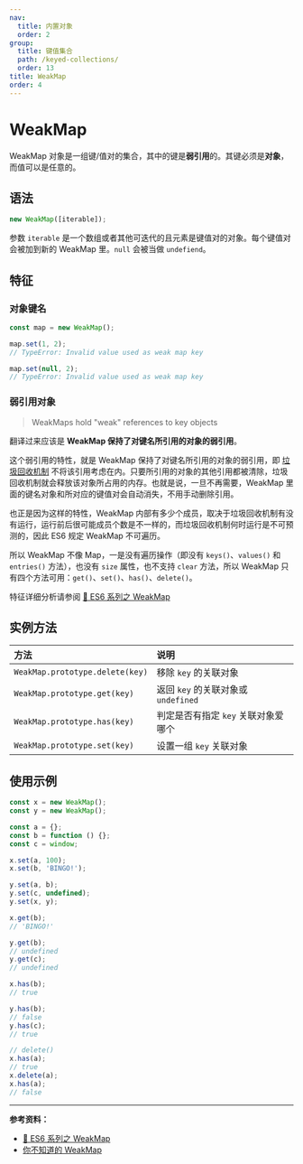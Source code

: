 ```yaml
---
nav:
  title: 内置对象
  order: 2
group:
  title: 键值集合
  path: /keyed-collections/
  order: 13
title: WeakMap
order: 4
---
```


# WeakMap

WeakMap 对象是一组键/值对的集合，其中的键是**弱引用**的。其键必须是**对象**，而值可以是任意的。

## 语法

```js
new WeakMap([iterable]);
```

参数 `iterable` 是一个数组或者其他可迭代的且元素是键值对的对象。每个键值对会被加到新的 WeakMap 里。`null` 会被当做 `undefiend`。

## 特征

### 对象键名

```js
const map = new WeakMap();

map.set(1, 2);
// TypeError: Invalid value used as weak map key

map.set(null, 2);
// TypeError: Invalid value used as weak map key
```

### 弱引用对象

> WeakMaps hold "weak" references to key objects

翻译过来应该是 **WeakMap 保持了对键名所引用的对象的弱引用**。

这个弱引用的特性，就是 WeakMap 保持了对键名所引用的对象的弱引用，即 [垃圾回收机制](../../../core-modules/executable-code-and-execution-contexts/memory-management/garbage-collection) 不将该引用考虑在内。只要所引用的对象的其他引用都被清除，垃圾回收机制就会释放该对象所占用的内存。也就是说，一旦不再需要，WeakMap 里面的键名对象和所对应的键值对会自动消失，不用手动删除引用。

也正是因为这样的特性，WeakMap 内部有多少个成员，取决于垃圾回收机制有没有运行，运行前后很可能成员个数是不一样的，而垃圾回收机制何时运行是不可预测的，因此 ES6 规定 WeakMap 不可遍历。

所以 WeakMap 不像 Map，一是没有遍历操作（即没有 `keys()`、`values()` 和 `entries()` 方法），也没有 `size` 属性，也不支持 `clear` 方法，所以 WeakMap 只有四个方法可用：`get()`、`set()`、`has()`、`delete()`。

特征详细分析请参阅 [📝 ES6 系列之 WeakMap](https://juejin.im/post/5b594512f265da0f6263840f)

## 实例方法

| 方法                            | 说明                                |
| :------------------------------ | :---------------------------------- |
| `WeakMap.prototype.delete(key)` | 移除 `key` 的关联对象               |
| `WeakMap.prototype.get(key)`    | 返回 `key` 的关联对象或 `undefined` |
| `WeakMap.prototype.has(key)`    | 判定是否有指定 `key` 关联对象爱哪个 |
| `WeakMap.prototype.set(key)`    | 设置一组 `key` 关联对象             |

## 使用示例

```js
const x = new WeakMap();
const y = new WeakMap();

const a = {};
const b = function () {};
const c = window;

x.set(a, 100);
x.set(b, 'BINGO!');

y.set(a, b);
y.set(c, undefined);
y.set(x, y);

x.get(b);
// 'BINGO!'

y.get(b);
// undefined
y.get(c);
// undefined

x.has(b);
// true

y.has(b);
// false
y.has(c);
// true

// delete()
x.has(a);
// true
x.delete(a);
x.has(a);
// false
```

---

**参考资料：**

- [📝 ES6 系列之 WeakMap](https://juejin.im/post/5b594512f265da0f6263840f)
- [你不知道的 WeakMap](https://mp.weixin.qq.com/s/iacn5m0qjaAPS2huG2pKRA)
